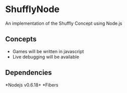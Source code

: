 ShufflyNode
===========

An implementation of the Shuffly Concept using Node.js

Concepts
--------

* Games will be written in javascript
* Live debugging will be available


Dependencies
------------

*Nodejs v0.6.18+
*Fibers 

 